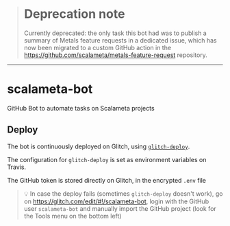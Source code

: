 > # Deprecation note
> Currently deprecated: the only task this bot had was to publish a summary of Metals feature requests in a dedicated issue, which has now been migrated to a custom GitHub action in the https://github.com/scalameta/metals-feature-request repository.

---

# scalameta-bot

GitHub Bot to automate tasks on Scalameta projects

## Deploy

The bot is continuously deployed on Glitch, using
[`glitch-deploy`](https://github.com/glitch-tools/glitch-deploy).

The configuration for `glitch-deploy` is set as environment variables on Travis.

The GitHub token is stored directly on Glitch, in the encrypted `.env` file

> :bulb: In case the deploy fails (sometimes `glitch-deploy` doesn't work), go on https://glitch.com/edit/#!/scalameta-bot, login with the GitHub user `scalameta-bot` and manually import the GitHub project (look for the Tools menu on the bottom left)
